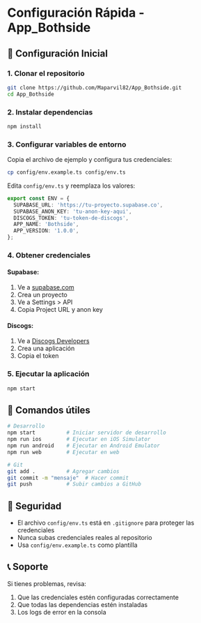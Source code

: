 # Configuración Rápida - App_Bothside

## 🚀 Configuración Inicial

### 1. Clonar el repositorio
```bash
git clone https://github.com/Maparvil82/App_Bothside.git
cd App_Bothside
```

### 2. Instalar dependencias
```bash
npm install
```

### 3. Configurar variables de entorno
Copia el archivo de ejemplo y configura tus credenciales:

```bash
cp config/env.example.ts config/env.ts
```

Edita `config/env.ts` y reemplaza los valores:

```typescript
export const ENV = {
  SUPABASE_URL: 'https://tu-proyecto.supabase.co',
  SUPABASE_ANON_KEY: 'tu-anon-key-aqui',
  DISCOGS_TOKEN: 'tu-token-de-discogs',
  APP_NAME: 'Bothside',
  APP_VERSION: '1.0.0',
};
```

### 4. Obtener credenciales

#### Supabase:
1. Ve a [supabase.com](https://supabase.com)
2. Crea un proyecto
3. Ve a Settings > API
4. Copia Project URL y anon key

#### Discogs:
1. Ve a [Discogs Developers](https://www.discogs.com/settings/developers)
2. Crea una aplicación
3. Copia el token

### 5. Ejecutar la aplicación
```bash
npm start
```

## 📱 Comandos útiles

```bash
# Desarrollo
npm start          # Iniciar servidor de desarrollo
npm run ios        # Ejecutar en iOS Simulator
npm run android    # Ejecutar en Android Emulator
npm run web        # Ejecutar en web

# Git
git add .          # Agregar cambios
git commit -m "mensaje"  # Hacer commit
git push           # Subir cambios a GitHub
```

## 🔐 Seguridad

- El archivo `config/env.ts` está en `.gitignore` para proteger las credenciales
- Nunca subas credenciales reales al repositorio
- Usa `config/env.example.ts` como plantilla

## 📞 Soporte

Si tienes problemas, revisa:
1. Que las credenciales estén configuradas correctamente
2. Que todas las dependencias estén instaladas
3. Los logs de error en la consola 